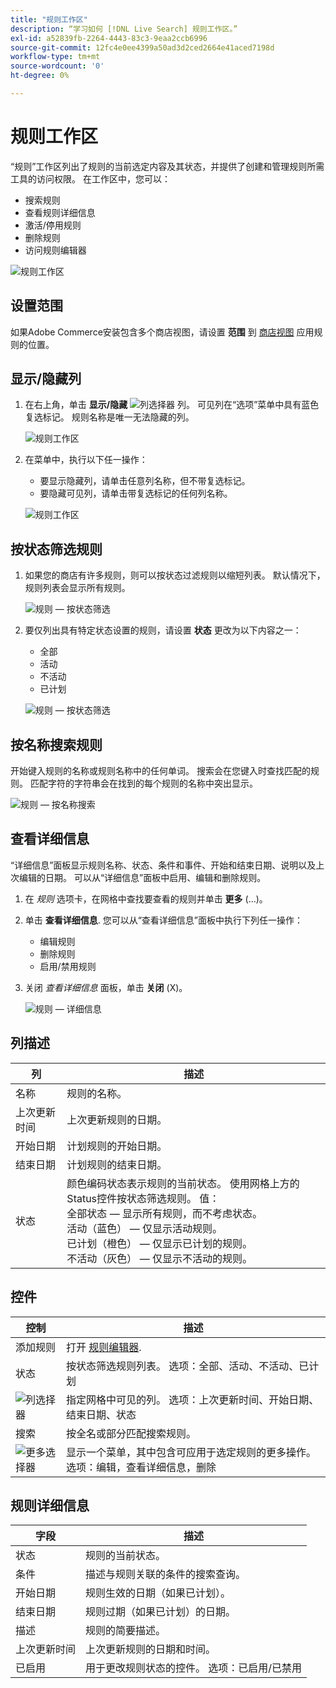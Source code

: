 ```yaml
---
title: "规则工作区"
description: “学习如何 [!DNL Live Search] 规则工作区。”
exl-id: a52839fb-2264-4443-83c3-9eaa2ccb6996
source-git-commit: 12fc4e0ee4399a50ad3d2ced2664e41aced7198d
workflow-type: tm+mt
source-wordcount: '0'
ht-degree: 0%

---
```


# 规则工作区

“规则”工作区列出了规则的当前选定内容及其状态，并提供了创建和管理规则所需工具的访问权限。 在工作区中，您可以：

* 搜索规则
* 查看规则详细信息
* 激活/停用规则
* 删除规则
* 访问规则编辑器

![规则工作区](assets/rules-workspace.png)

## 设置范围

如果Adobe Commerce安装包含多个商店视图，请设置 **范围** 到 [商店视图](https://docs.magento.com/user-guide/configuration/scope.html) 应用规则的位置。

## 显示/隐藏列

1. 在右上角，单击 **显示/隐藏** ![列选择器](assets/btn-show-hide-columns.png) 列。
可见列在“选项”菜单中具有蓝色复选标记。 规则名称是唯一无法隐藏的列。

   ![规则工作区](assets/rules-workspace-show-hide-columns.png)

1. 在菜单中，执行以下任一操作：

   * 要显示隐藏列，请单击任意列名称，但不带复选标记。
   * 要隐藏可见列，请单击带复选标记的任何列名称。

   ![规则工作区](assets/rules-workspace-all-columns.png)

## 按状态筛选规则

1. 如果您的商店有许多规则，则可以按状态过滤规则以缩短列表。 默认情况下，规则列表会显示所有规则。

   ![规则 — 按状态筛选](assets/rules-workspace-filter-status.png)

1. 要仅列出具有特定状态设置的规则，请设置 **状态** 更改为以下内容之一：

   * 全部
   * 活动
   * 不活动
   * 已计划

   ![规则 — 按状态筛选](assets/rules-workspace-filter-status-active.png)

## 按名称搜索规则

开始键入规则的名称或规则名称中的任何单词。
搜索会在您键入时查找匹配的规则。 匹配字符的字符串会在找到的每个规则的名称中突出显示。

![规则 — 按名称搜索](assets/rules-workspace-search-name.png)

## 查看详细信息

“详细信息”面板显示规则名称、状态、条件和事件、开始和结束日期、说明以及上次编辑的日期。 可以从“详细信息”面板中启用、编辑和删除规则。

1. 在 *规则* 选项卡，在网格中查找要查看的规则并单击 **更多** (...)。
1. 单击 **查看详细信息**.
您可以从“查看详细信息”面板中执行下列任一操作：

   * 编辑规则
   * 删除规则
   * 启用/禁用规则

1. 关闭 *查看详细信息* 面板，单击 **关闭** (X)。

   ![规则 — 详细信息](assets/rules-workspace-details.png)

## 列描述

| 列 | 描述 |
|--- |--- |
| 名称 | 规则的名称。 |
| 上次更新时间 | 上次更新规则的日期。 |
| 开始日期 | 计划规则的开始日期。 |
| 结束日期 | 计划规则的结束日期。 |
| 状态 | 颜色编码状态表示规则的当前状态。 使用网格上方的Status控件按状态筛选规则。 值：<br />全部状态 — 显示所有规则，而不考虑状态。<br />活动（蓝色） — 仅显示活动规则。<br />已计划（橙色） — 仅显示已计划的规则。<br />不活动（灰色） — 仅显示不活动的规则。 |

## 控件

| 控制 | 描述 |
|--- |--- |
| 添加规则 | 打开 [规则编辑器](rules-add.md). |
| 状态 | 按状态筛选规则列表。 选项：全部、活动、不活动、已计划 |
| ![列选择器](assets/btn-show-hide-columns.png) | 指定网格中可见的列。 选项：上次更新时间、开始日期、结束日期、状态 |
| 搜索 | 按全名或部分匹配搜索规则。 |
| ![更多选择器](assets/btn-more.png) | 显示一个菜单，其中包含可应用于选定规则的更多操作。 选项：编辑，查看详细信息，删除 |

## 规则详细信息

| 字段 | 描述 |
|--- |--- |
| 状态 | 规则的当前状态。 |
| 条件 | 描述与规则关联的条件的搜索查询。 |
| 开始日期 | 规则生效的日期（如果已计划）。 |
| 结束日期 | 规则过期（如果已计划）的日期。 |
| 描述 | 规则的简要描述。 |
| 上次更新时间 | 上次更新规则的日期和时间。 |
| 已启用 | 用于更改规则状态的控件。 选项：已启用/已禁用 |
